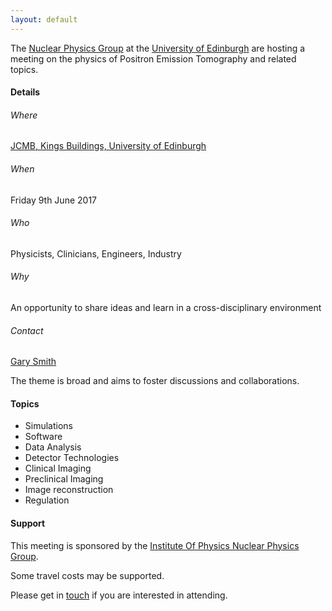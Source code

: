 ```yaml
---
layout: default
---
```


The [Nuclear Physics Group](http://www2.ph.ed.ac.uk/nuclear/) at the [University of Edinburgh](http://www.ed.ac.uk) are hosting a meeting on the physics of Positron Emission Tomography and related topics.

#### [](#header-4) Details

###### [](#header-6) Where
[JCMB, Kings Buildings, University of Edinburgh](http://www.ph.ed.ac.uk/about/locations/jcmb)
###### [](#header-6) When
Friday 9th June 2017
###### [](#header-6) Who
Physicists, Clinicians, Engineers, Industry
###### [](#header-6) Why
An opportunity to share ideas and learn in a cross-disciplinary environment
###### [](#header-6) Contact
[Gary Smith](http://www.ph.ed.ac.uk/people/gary-smith)

The theme is broad and aims to foster discussions and collaborations.

#### [](#header-4) Topics 

*   Simulations
*   Software
*   Data Analysis
*   Detector Technologies
*   Clinical Imaging
*   Preclinical Imaging
*   Image reconstruction
*   Regulation

#### [](#header-4) Support

This meeting is sponsored by the [Institute Of Physics Nuclear Physics Group](http://www.iop.org/activity/groups/subject/np/). 

Some travel costs may be supported. 

Please get in [touch](http://www.ph.ed.ac.uk/people/gary-smith) if you are interested in attending. 
